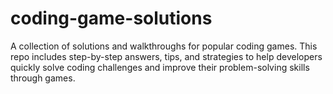 # coding-game-solutions
A collection of solutions and walkthroughs for popular coding games. This repo includes step-by-step answers, tips, and strategies to help developers quickly solve coding challenges and improve their problem-solving skills through games.
